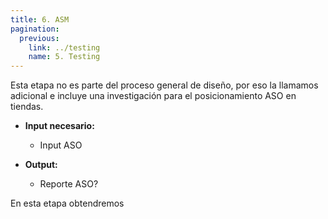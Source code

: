 ```yaml
---
title: 6. ASM
pagination:
  previous:
    link: ../testing
    name: 5. Testing
---
```


Esta etapa no es parte del proceso general de diseño, por eso la llamamos adicional e incluye una investigación para el posicionamiento ASO en tiendas.

- **Input necesario:**
  - Input ASO

- **Output:**
  - Reporte ASO?

En esta etapa obtendremos 